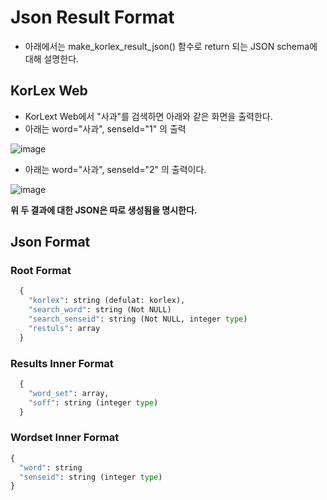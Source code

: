 # Json Result Format
  - 아래에서는 make_korlex_result_json() 함수로 return 되는 JSON schema에 대해 설명한다.

## KorLex Web
  - KorLext Web에서 "사과"를 검색하면 아래와 같은 화면을 출력한다.
  - 아래는 word="사과", senseId="1" 의 출력
 
  ![image](https://user-images.githubusercontent.com/30927066/148749084-10f5dce2-1a18-4ebb-905c-d7690707c0f8.png)
  
  - 아래는 word="사과", senseId="2" 의 출력이다.
  
  ![image](https://user-images.githubusercontent.com/30927066/148749312-748cb054-9285-49df-a19c-f42556962133.png)

  **위 두 결과에 대한 JSON은 따로 생성됨을 명시한다.**
  
## Json Format
### Root Format
  ~~~python
    {
      "korlex": string (defulat: korlex),
      "search_word": string (Not NULL)
      "search_senseid": string (Not NULL, integer type)
      "restuls": array
    }
  ~~~
  
### Results Inner Format
  ~~~python
    {
      "word_set": array,
      "soff": string (integer type)
    }
  ~~~

### Wordset Inner Format
  ~~~python
  {
    "word": string
    "senseid": string (integer type)
  }
  ~~~
